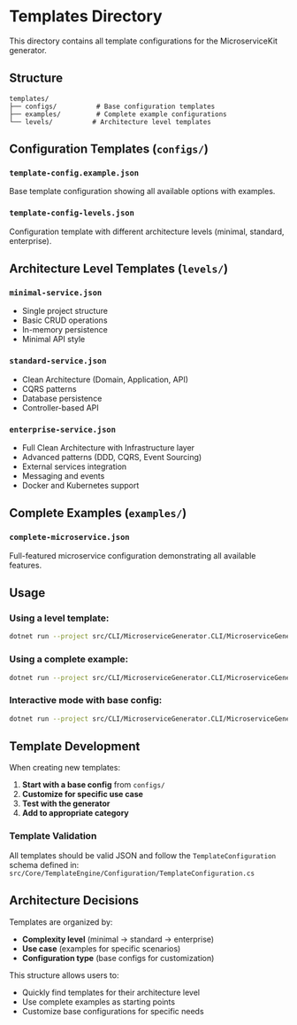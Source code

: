 # Templates Directory

This directory contains all template configurations for the MicroserviceKit generator.

## Structure

```
templates/
├── configs/          # Base configuration templates
├── examples/         # Complete example configurations
└── levels/          # Architecture level templates
```

## Configuration Templates (`configs/`)

### `template-config.example.json`
Base template configuration showing all available options with examples.

### `template-config-levels.json`
Configuration template with different architecture levels (minimal, standard, enterprise).

## Architecture Level Templates (`levels/`)

### `minimal-service.json`
- Single project structure
- Basic CRUD operations
- In-memory persistence
- Minimal API style

### `standard-service.json`
- Clean Architecture (Domain, Application, API)
- CQRS patterns
- Database persistence
- Controller-based API

### `enterprise-service.json`
- Full Clean Architecture with Infrastructure layer
- Advanced patterns (DDD, CQRS, Event Sourcing)
- External services integration
- Messaging and events
- Docker and Kubernetes support

## Complete Examples (`examples/`)

### `complete-microservice.json`
Full-featured microservice configuration demonstrating all available features.

## Usage

### Using a level template:
```bash
dotnet run --project src/CLI/MicroserviceGenerator.CLI/MicroserviceGenerator.CLI.csproj -- new MyService --config templates/levels/standard-service.json --output ./output
```

### Using a complete example:
```bash
dotnet run --project src/CLI/MicroserviceGenerator.CLI/MicroserviceGenerator.CLI.csproj -- new MyService --config templates/examples/complete-microservice.json --output ./output
```

### Interactive mode with base config:
```bash
dotnet run --project src/CLI/MicroserviceGenerator.CLI/MicroserviceGenerator.CLI.csproj -- new MyService --interactive --config templates/configs/template-config.example.json --output ./output
```

## Template Development

When creating new templates:

1. **Start with a base config** from `configs/`
2. **Customize for specific use case**
3. **Test with the generator**
4. **Add to appropriate category**

### Template Validation

All templates should be valid JSON and follow the `TemplateConfiguration` schema defined in:
`src/Core/TemplateEngine/Configuration/TemplateConfiguration.cs`

## Architecture Decisions

Templates are organized by:
- **Complexity level** (minimal → standard → enterprise)
- **Use case** (examples for specific scenarios)
- **Configuration type** (base configs for customization)

This structure allows users to:
- Quickly find templates for their architecture level
- Use complete examples as starting points
- Customize base configurations for specific needs 